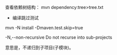 <!--
 * @Author: wjn
 * @Date: 2020-09-17 10:12:23
 * @LastEditors: wjn
 * @LastEditTime: 2020-09-17 10:16:42
-->
查看依赖树结构：
mvn dependency:tree>tree.txt

* 编译跳过测试

mvn -N install -Dmaven.test.skip=true

-N,--non-recursive Do not recurse into sub-projects

意思是，不递归到子项目(子模块)。


